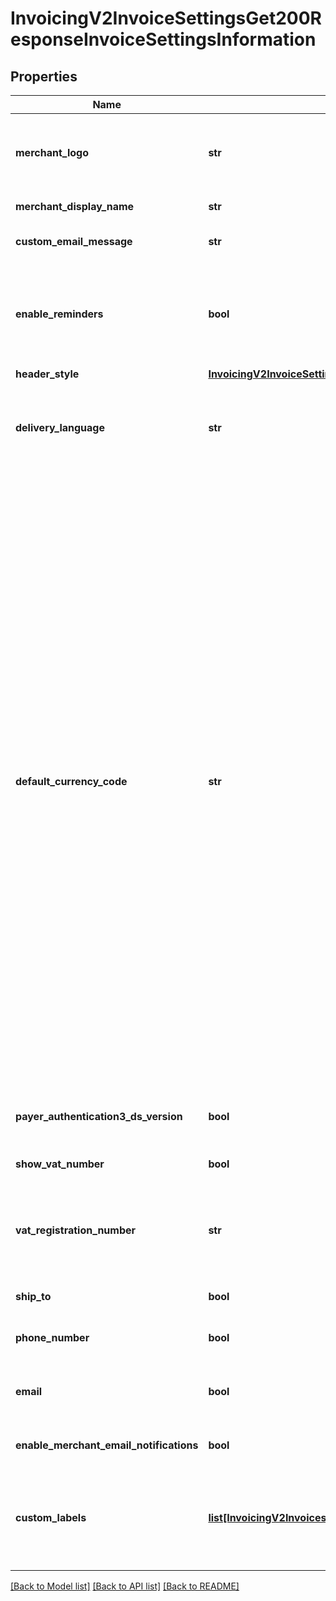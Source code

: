 # InvoicingV2InvoiceSettingsGet200ResponseInvoiceSettingsInformation

## Properties
Name | Type | Description | Notes
------------ | ------------- | ------------- | -------------
**merchant_logo** | **str** | The image file, which must be encoded in Base64 format. Supported file formats are &#x60;png&#x60;, &#x60;jpg&#x60;, and &#x60;gif&#x60;. The image file size restriction is 1 MB. | [optional] 
**merchant_display_name** | **str** | The merchant&#39;s display name shown on the invoice. | [optional] 
**custom_email_message** | **str** | The content of the email message that we send to your customers. | [optional] 
**enable_reminders** | **bool** | Whether you would like us to send an auto-generated reminder email to your invoice recipients. Currently, this reminder email is sent five days before the invoice is due and one day after it is past due. | [optional] 
**header_style** | [**InvoicingV2InvoiceSettingsGet200ResponseInvoiceSettingsInformationHeaderStyle**](InvoicingV2InvoiceSettingsGet200ResponseInvoiceSettingsInformationHeaderStyle.md) |  | [optional] 
**delivery_language** | **str** | The language of the email that we send to your customers. Possible values are &#x60;zh-CN&#x60;, &#x60;zh-TW&#x60;, &#x60;en-US&#x60;, &#x60;fr-FR&#x60;, &#x60;de-DE&#x60;, &#x60;ja-JP&#x60;, &#x60;pt-BR&#x60;, &#x60;ru-RU&#x60; and &#x60;es-419&#x60;. | [optional] 
**default_currency_code** | **str** | Currency used for the order. Use the three-character [ISO Standard Currency Codes.](http://apps.cybersource.com/library/documentation/sbc/quickref/currencies.pdf)  #### Used by **Authorization** Required field.  **Authorization Reversal** For an authorization reversal (&#x60;reversalInformation&#x60;) or a capture (&#x60;processingOptions.capture&#x60; is set to &#x60;true&#x60;), you must use the same currency that you used in your payment authorization request.  #### PIN Debit Currency for the amount you requested for the PIN debit purchase. This value is returned for partial authorizations. The issuing bank can approve a partial amount if the balance on the debit card is less than the requested transaction amount. For the possible values, see the [ISO Standard Currency Codes](https://developer.cybersource.com/library/documentation/sbc/quickref/currencies.pdf). Returned by PIN debit purchase.  For PIN debit reversal requests, you must use the same currency that was used for the PIN debit purchase or PIN debit credit that you are reversing. For the possible values, see the [ISO Standard Currency Codes](https://developer.cybersource.com/library/documentation/sbc/quickref/currencies.pdf).  Required field for PIN Debit purchase and PIN Debit credit requests. Optional field for PIN Debit reversal requests.  #### GPX This field is optional for reversing an authorization or credit.  #### DCC for First Data Your local currency.  #### Tax Calculation Required for international tax and value added tax only. Optional for U.S. and Canadian taxes. Your local currency.  | [optional] 
**payer_authentication3_ds_version** | **bool** | The 3D Secure payer authentication status for a merchant&#39;s invoice payments. | [optional] [default to False]
**show_vat_number** | **bool** | Display VAT number on Invoice. | [optional] [default to False]
**vat_registration_number** | **str** | Your government-assigned tax identification number.  #### Tax Calculation Required field for value added tax only. Not applicable to U.S. and Canadian taxes.   | [optional] 
**ship_to** | **bool** | Collect the payers shipping address. | [optional] [default to False]
**phone_number** | **bool** | Collect the payers phone number. | [optional] [default to False]
**email** | **bool** | Collect the payers email address when the email address is not known or confirm it if it is known at the time of invoice creation. | [optional] [default to False]
**enable_merchant_email_notifications** | **bool** | Whether you would like to receive payment notification for successful transaction | [optional] [default to False]
**custom_labels** | [**list[InvoicingV2InvoicesPost201ResponseInvoiceInformationCustomLabels]**](InvoicingV2InvoicesPost201ResponseInvoiceInformationCustomLabels.md) | A list of custom labels that allows you to override (rename) default field names and control the visibility of specific fields on invoices and items. If the list is empty, the labels will not be overwritten.  | [optional] 

[[Back to Model list]](../README.md#documentation-for-models) [[Back to API list]](../README.md#documentation-for-api-endpoints) [[Back to README]](../README.md)


